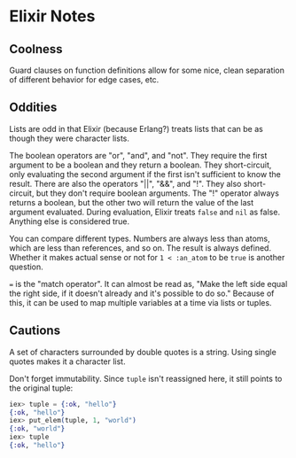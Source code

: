 # Elixir Notes

## Coolness

Guard clauses on function definitions allow for some nice, clean separation of
different behavior for edge cases, etc.

## Oddities

Lists are odd in that Elixir (because Erlang?) treats lists that can be as
though they were character lists.

The boolean operators are "or", "and", and "not". They require the first
argument to be a boolean and they return a boolean. They short-circuit, only
evaluating the second argument if the first isn't sufficient to know the result.
There are also the operators "||", "&&", and "!". They also short-circuit, but
they don't require boolean arguments. The "!" operator always returns a boolean,
but the other two will return the value of the last argument evaluated. During
evaluation, Elixir treats `false` and `nil` as false. Anything else is
considered true.

You can compare different types. Numbers are always less than atoms, which are
less than references, and so on. The result is always defined. Whether it makes
actual sense or not for `1 < :an_atom` to be `true` is another question.

`=` is the "match operator". It can almost be read as, "Make the left side equal
the right side, if it doesn't already and it's possible to do so." Because of
this, it can be used to map multiple variables at a time via lists or tuples.

## Cautions

A set of characters surrounded by double quotes is a string. Using single quotes
makes it a character list.

Don't forget immutability. Since `tuple` isn't reassigned here, it still points
to the original tuple:

```elixir
iex> tuple = {:ok, "hello"}
{:ok, "hello"}
iex> put_elem(tuple, 1, "world")
{:ok, "world"}
iex> tuple
{:ok, "hello"}
```

